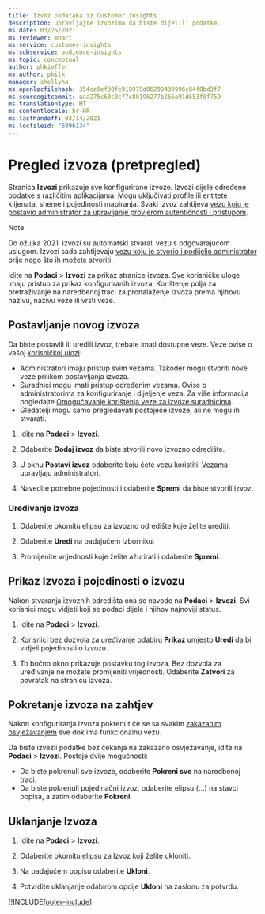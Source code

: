 ```yaml
---
title: Izvoz podataka iz Customer Insights
description: Upravljajte izvozima da biste dijelili podatke.
ms.date: 03/25/2021
ms.reviewer: mhart
ms.service: customer-insights
ms.subservice: audience-insights
ms.topic: conceptual
author: phkieffer
ms.author: philk
manager: shellyha
ms.openlocfilehash: 354ce9ef30fe918975d06290430996c84f8bd3f7
ms.sourcegitcommit: aaa275c60c0c77c88196277b266a91d653f8f759
ms.translationtype: HT
ms.contentlocale: hr-HR
ms.lasthandoff: 04/14/2021
ms.locfileid: "5896134"
---
```

# <a name="exports-preview-overview"></a>Pregled izvoza (pretpregled)

Stranica **Izvozi** prikazuje sve konfigurirane izvoze. Izvozi dijele određene podatke s različitim aplikacijama. Mogu uključivati profile ili entitete klijenata, sheme i pojedinosti mapiranja. Svaki izvoz zahtijeva [vezu koju je postavio administrator za upravljanje provjerom autentičnosti i pristupom](connections.md).

> [!NOTE]
> Do ožujka 2021. izvozi su automatski stvarali vezu s odgovarajućom uslugom. Izvozi sada zahtijevaju [vezu koju je stvorio i podijelio administrator](connections.md) prije nego što ih možete stvoriti.

Idite na **Podaci** > **Izvozi** za prikaz stranice izvoza. Sve korisničke uloge imaju pristup za prikaz konfiguriranih izvoza. Korištenje polja za pretraživanje na naredbenoj traci za pronalaženje izvoza prema njihovu nazivu, nazivu veze ili vrsti veze.

## <a name="set-up-a-new-export"></a>Postavljanje novog izvoza

Da biste postavili ili uredili izvoz, trebate imati dostupne veze. Veze ovise o vašoj [korisničkoj ulozi](permissions.md):
- Administratori imaju pristup svim vezama. Također mogu stvoriti nove veze prilikom postavljanja izvoza.
- Suradnici mogu imati pristup određenim vezama. Ovise o administratorima za konfiguriranje i dijeljenje veza. Za više informacija pogledajte [Omogućavanje korištenja veze za izvoze suradnicima](connections.md#allow-contributors-to-use-a-connection-for-exports).
- Gledatelji mogu samo pregledavati postojeće izvoze, ali ne mogu ih stvarati.

1. Idite na **Podaci** > **Izvozi**.

1. Odaberite **Dodaj izvoz** da biste stvorili novo izvozno odredište.

1. U oknu **Postavi izvoz** odaberite koju ćete vezu koristiti. [Vezama](connections.md) upravljaju administratori. 

1. Navedite potrebne pojedinosti i odaberite **Spremi** da biste stvorili izvoz.

### <a name="edit-an-export"></a>Uređivanje izvoza

1. Odaberite okomitu elipsu za izvozno odredište koje želite urediti.

1. Odaberite **Uredi** na padajućem izborniku.

1. Promijenite vrijednosti koje želite ažurirati i odaberite **Spremi**.

## <a name="view-exports-and-export-details"></a>Prikaz Izvoza i pojedinosti o izvozu

Nakon stvaranja izvoznih odredišta ona se navode na **Podaci** > **Izvozi**. Svi korisnici mogu vidjeti koji se podaci dijele i njihov najnoviji status.

1. Idite na **Podaci** > **Izvozi**.

1. Korisnici bez dozvola za uređivanje odabiru **Prikaz** umjesto **Uredi** da bi vidjeli pojedinosti o izvozu.

1. To bočno okno prikazuje postavku tog izvoza. Bez dozvola za uređivanje ne možete promijeniti vrijednosti. Odaberite **Zatvori** za povratak na stranicu izvoza.

## <a name="run-exports-on-demand"></a>Pokretanje izvoza na zahtjev

Nakon konfiguriranja izvoza pokrenut će se sa svakim [zakazanim osvježavanjem](system.md#schedule-tab) sve dok ima funkcionalnu vezu.

Da biste izvezli podatke bez čekanja na zakazano osvježavanje, idite na **Podaci** > **Izvozi**. Postoje dvije mogućnosti:

- Da biste pokrenuli sve izvoze, odaberite **Pokreni sve** na naredbenoj traci. 
- Da biste pokrenuli pojedinačni izvoz, odaberite elipsu (...) na stavci popisa, a zatim odaberite **Pokreni**.

## <a name="remove-an-export"></a>Uklanjanje Izvoza

1. Idite na **Podaci** > **Izvozi**.

1. Odaberite okomitu elipsu za Izvoz koji želite ukloniti.

1. Na padajućem popisu odaberite **Ukloni**.

1. Potvrdite uklanjanje odabirom opcije **Ukloni** na zaslonu za potvrdu.


[!INCLUDE[footer-include](../includes/footer-banner.md)]
